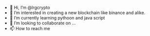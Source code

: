 - 👋 Hi, I’m @lrgcrypto
- 👀 I’m interested in creating a new blockchain like binance and alike.
- 🌱 I’m currently learning pythoon and java script
- 💞️ I’m looking to collaborate on ...
- 📫 How to reach me 

<!---
lrgcrypto/lrgcrypto is a ✨ special ✨ repository because its `README.md` (this file) appears on your GitHub profile.
You can click the Preview link to take a look at your changes.
--->
